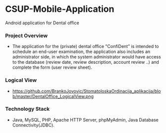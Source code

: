 # CSUP-Mobile-Application

Android application for Dental office

### Project Overview

* The application for the (private) dental office "ConfiDent" is intended to schedule an end-user examination, the application also includes an administrator side, in which the system administrator would have access to the database (review date, review description, account review ..) and complete the form (user review sheet).


### Logical View

* https://github.com/BrankoJovovic/StomatoloskaOrdinacija_aplikacija/blob/master/DentalOffice_LogicalView.png


### Technology Stack

* Java, MySQL, PHP, Apache HTTP Server, phpMyAdmin, Java Database Connectivity(JDBC).
